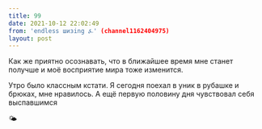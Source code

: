 ```yaml
---
title: 99
date: 2021-10-12 22:02:49
from: 'endless шизing ⍼' (channel1162404975)
layout: post
---
```


Как же приятно осознавать, что в ближайшее время мне станет получше и моё восприятие мира тоже изменится. 

Утро было классным кстати. Я сегодня поехал в уник в рубашке и брюках, мне нравилось. А ещё первую половину дня чувствовал себя выспавшимся

🌤
